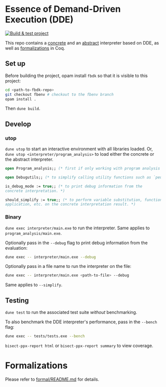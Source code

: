 # Essence of Demand-Driven Execution (DDE)

[![Build & test
project](https://github.com/JHU-PL-Lab/dde/actions/workflows/build.yml/badge.svg)](https://github.com/JHU-PL-Lab/dde/actions/workflows/build.yml)

This repo contains a [concrete](./interpreter) and an
[abstract](./program_analysis) interpreter based on DDE, as well as
[formalizations](./formal) in Coq.

## Set up

Before building the project, opam install `fbdk` so that it is visible to this
project:

```sh
cd <path-to-fbdk-repo>
git checkout fbenv # checkout to the fbenv branch
opam install .
```

Then `dune build`.

## Develop

### utop

`dune utop` to start an interactive environment with all libraries loaded.
Or, `dune utop <interpreter/program_analysis>` to load either the concrete or
the abstract interpreter.

```ocaml
open Program_analysis;; (* first if only working with program analysis *)

open Debugutils;; (* to simplify calling utility functions such as `peu` *)

is_debug_mode := true;; (* to print debug information from the
concrete interpretation. *)

should_simplify := true;; (* to perform variable substitution, function
application, etc. on the concrete interpretation result. *)
```

### Binary

`dune exec interpreter/main.exe` to run the interpreter. Same applies
to `program_analysis/main.exe`.

Optionally pass in the `--debug` flag to print debug information from the
evaluation:

```sh
dune exec -- interpreter/main.exe --debug
```

Optionally pass in a file name to run the interpreter on the file:

```sh
dune exec -- interpreter/main.exe <path-to-file> --debug
```

Same applies to `--simplify`.

## Testing

`dune test` to run the associated test suite *without* benchmarking.

To also benchmark the DDE interpreter's performance, pass in the `--bench` flag:

```sh
dune exec -- tests/tests.exe --bench
``` 

`bisect-ppx-report html` or `bisect-ppx-report summary` to view coverage.

# Formalizations

Please refer to [formal/README.md](./formal/README.md) for details.
